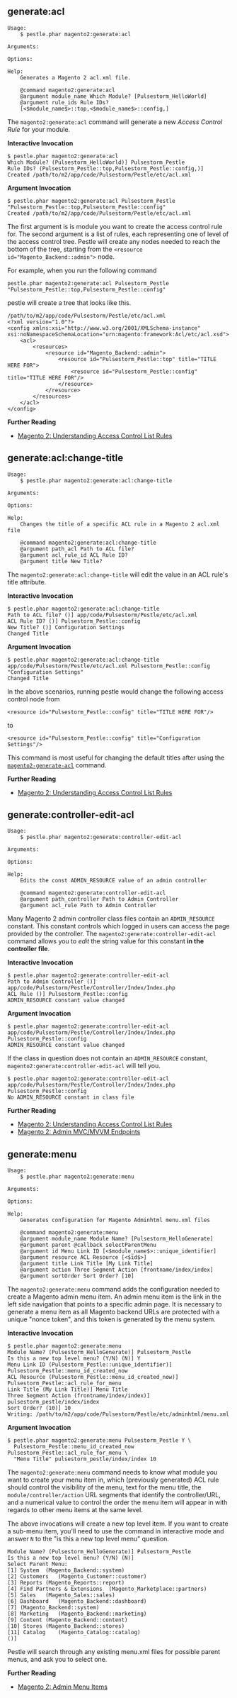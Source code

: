 ## generate:acl

```plaintext
Usage:
    $ pestle.phar magento2:generate:acl

Arguments:

Options:

Help:
    Generates a Magento 2 acl.xml file.

    @command magento2:generate:acl
    @argument module_name Which Module? [Pulsestorm_HelloWorld]
    @argument rule_ids Rule IDs?
    [<$module_name$>::top,<$module_name$>::config,]
```

The `magento2:generate:acl` command will generate a new *Access Control Rule* for your module.

**Interactive Invocation**

```plaintext
$ pestle.phar magento2:generate:acl
Which Module? (Pulsestorm_HelloWorld)] Pulsestorm_Pestle
Rule IDs? (Pulsestorm_Pestle::top,Pulsestorm_Pestle::config,)]
Created /path/to/m2/app/code/Pulsestorm/Pestle/etc/acl.xml
```

**Argument Invocation**

```plaintext
$ pestle.phar magento2:generate:acl Pulsestorm_Pestle "Pulsestorm_Pestle::top,Pulsestorm_Pestle::config"
Created /path/to/m2/app/code/Pulsestorm/Pestle/etc/acl.xml
```

The first argument is is module you want to create the access control rule for.  The second argument is a list of rules, each representing one of level of the access control tree.  Pestle will create any nodes needed to reach the bottom of the tree, starting from the `<resource id="Magento_Backend::admin">` node.

For example, when you run the following command

```plaintext
pestle.phar magento2:generate:acl Pulsestorm_Pestle "Pulsestorm_Pestle::top,Pulsestorm_Pestle::config"
```

pestle will create a tree that looks like this.

```plaintext
/path/to/m2/app/code/Pulsestorm/Pestle/etc/acl.xml
<?xml version="1.0"?>
<config xmlns:xsi="http://www.w3.org/2001/XMLSchema-instance" xsi:noNamespaceSchemaLocation="urn:magento:framework:Acl/etc/acl.xsd">
    <acl>
        <resources>
            <resource id="Magento_Backend::admin">
                <resource id="Pulsestorm_Pestle::top" title="TITLE HERE FOR">
                    <resource id="Pulsestorm_Pestle::config" title="TITLE HERE FOR"/>
                </resource>
            </resource>
        </resources>
    </acl>
</config>
```

**Further Reading**

- [Magento 2: Understanding Access Control List Rules](https://alanstorm.com/magento_2_understanding_access_control_list_rules/)

## generate:acl:change-title

```plaintext
Usage:
    $ pestle.phar magento2:generate:acl:change-title

Arguments:

Options:

Help:
    Changes the title of a specific ACL rule in a Magento 2 acl.xml file

    @command magento2:generate:acl:change-title
    @argument path_acl Path to ACL file?
    @argument acl_rule_id ACL Rule ID?
    @argument title New Title?
```

The `magento2:generate:acl:change-title` will edit the value in an ACL rule's title attribute.

**Interactive Invocation**

```plaintext
$ pestle.phar magento2:generate:acl:change-title
Path to ACL file? ()] app/code/Pulsestorm/Pestle/etc/acl.xml
ACL Rule ID? ()] Pulsestorm_Pestle::config
New Title? ()] Configuration Settings
Changed Title
```

**Argument Invocation**

```plaintext
$ pestle.phar magento2:generate:acl:change-title app/code/Pulsestorm/Pestle/etc/acl.xml Pulsestorm_Pestle::config "Configuration Settings"
Changed Title
```

In the above scenarios, running pestle would change the following access control node from

```plaintext
<resource id="Pulsestorm_Pestle::config" title="TITLE HERE FOR"/>
```

to

```plaintext
<resource id="Pulsestorm_Pestle::config" title="Configuration Settings"/>
```

This command is most useful for changing the default titles after using the [`magento2-generate-acl`](https://pestle.readthedocs.io/en/latest/magento2-generate-acl/#generateacl) command.

**Further Reading**

- [Magento 2: Understanding Access Control List Rules](https://alanstorm.com/magento_2_understanding_access_control_list_rules/)

## generate:controller-edit-acl

```plaintext
Usage:
    $ pestle.phar magento2:generate:controller-edit-acl

Arguments:

Options:

Help:
    Edits the const ADMIN_RESOURCE value of an admin controller

    @command magento2:generate:controller-edit-acl
    @argument path_controller Path to Admin Controller
    @argument acl_rule Path to Admin Controller
```

Many Magento 2 admin controller class files contain an `ADMIN_RESOURCE` constant.  This constant controls which logged in users can access the page provided by the controller.  The `magento2:generate:controller-edit-acl` command allows you to *edit* the string value for this constant **in the controller file**.

**Interactive Invocation**

```plaintext
$ pestle.phar magento2:generate:controller-edit-acl
Path to Admin Controller ()] app/code/Pulsestorm/Pestle/Controller/Index/Index.php
ACL Rule ()] Pulsestorm_Pestle::config
ADMIN_RESOURCE constant value changed
```

**Argument Invocation**

```plaintext
$ pestle.phar magento2:generate:controller-edit-acl app/code/Pulsestorm/Pestle/Controller/Index/Index.php Pulsestorm_Pestle::config
ADMIN_RESOURCE constant value changed
```

If the class in question does not contain an `ADMIN_RESOURCE` constant, `magento2:generate:controller-edit-acl` will tell you.

```plaintext
$ pestle.phar magento2:generate:controller-edit-acl app/code/Pulsestorm/Pestle/Controller/Index/Index.php Pulsestorm_Pestle::config
No ADMIN_RESOURCE constant in class file
```

**Further Reading**

- [Magento 2: Understanding Access Control List Rules](https://alanstorm.com/magento_2_understanding_access_control_list_rules/)
- [Magento 2: Admin MVC/MVVM Endpoints](https://alanstorm.com/magento_2_admin_mvcmvvm_endpoints/)

## generate:menu

```plaintext
Usage:
    $ pestle.phar magento2:generate:menu

Arguments:

Options:

Help:
    Generates configuration for Magento Adminhtml menu.xml files

    @command magento2:generate:menu
    @argument module_name Module Name? [Pulsestorm_HelloGenerate]
    @argument parent @callback selectParentMenu
    @argument id Menu Link ID [<$module_name$>::unique_identifier]
    @argument resource ACL Resource [<$id$>]
    @argument title Link Title [My Link Title]
    @argument action Three Segment Action [frontname/index/index]
    @argument sortOrder Sort Order? [10]
```

The `magento2:generate:menu` command adds the configuration needed to create a Magento admin menu item.  An admin menu item is the link in the left side navigation that points to a specific admin page.  It is necessary to generate a menu item as all Magento backend URLs are protected with a unique "nonce token", and this token is generated by the menu system.

**Interactive Invocation**

```plaintext
$ pestle.phar magento2:generate:menu
Module Name? (Pulsestorm_HelloGenerate)] Pulsestorm_Pestle
Is this a new top level menu? (Y/N) (N)] Y
Menu Link ID (Pulsestorm_Pestle::unique_identifier)] Pulsestorm_Pestle::menu_id_created_now
ACL Resource (Pulsestorm_Pestle::menu_id_created_now)] Pulsestorm_Pestle::acl_rule_for_menu
Link Title (My Link Title)] Menu Title
Three Segment Action (frontname/index/index)] pulsestorm_pestle/index/index
Sort Order? (10)] 10
Writing: /path/to/m2/app/code/Pulsestorm/Pestle/etc/adminhtml/menu.xml
```

**Argument Invocation**

```plaintext
$ pestle.phar magento2:generate:menu Pulsestorm_Pestle Y \
  Pulsestorm_Pestle::menu_id_created_now Pulsestorm_Pestle::acl_rule_for_menu \
  "Menu Title" pulsestorm_pestle/index/index 10
```

The `magento2:generate:menu` command needs to know what module you want to create your menu item in, which (previously generated) ACL rule should control the visibility of the menu, text for the menu title, the `module/controller/action` URL segments that identify the controller/URL, and a numerical value to control the order the menu item will appear in with regards to other menu items at the same level.

The above invocations will create a new top level item.  If you want to create a sub-menu item, you'll need to use the command in interactive mode and answer `N` to the "is this a new top level menu" question.

```plaintext
Module Name? (Pulsestorm_HelloGenerate)] Pulsestorm_Pestle
Is this a new top level menu? (Y/N) (N)]
Select Parent Menu:
[1] System	(Magento_Backend::system)
[2] Customers	(Magento_Customer::customer)
[3] Reports	(Magento_Reports::report)
[4] Find Partners & Extensions	(Magento_Marketplace::partners)
[5] Sales	(Magento_Sales::sales)
[6] Dashboard	(Magento_Backend::dashboard)
[7] (Magento_Backend::system)
[8] Marketing	(Magento_Backend::marketing)
[9] Content	(Magento_Backend::content)
[10] Stores	(Magento_Backend::stores)
[11] Catalog	(Magento_Catalog::catalog)
()]
```

Pestle will search through any existing menu.xml files for possible parent menus, and ask you to select one.

**Further Reading**

- [Magento 2: Admin Menu Items](https://alanstorm.com/magento_2_admin_menu_items/)
